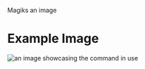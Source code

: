 Magiks an image

# Example Image

![an image showcasing the command in use](/static/images/commands/heavensdoor/heavens%20door%20magik.png)